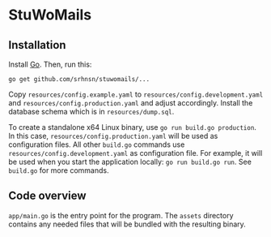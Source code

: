 StuWoMails
==========

Installation
------------
Install [Go](https://golang.org/doc/install). Then, run this:

    go get github.com/srhnsn/stuwomails/...

Copy `resources/config.example.yaml` to `resources/config.development.yaml` and `resources/config.production.yaml` and adjust accordingly. Install the database schema which is in `resources/dump.sql`.

To create a standalone x64 Linux binary, use `go run build.go production`. In this case, `resources/config.production.yaml` will be used as configuration files. All other `build.go` commands use `resources/config.development.yaml` as configuration file. For example, it will be used when you start the application locally: `go run build.go run`. See `build.go` for more commands.


Code overview
-------------
`app/main.go` is the entry point for the program. The `assets` directory contains any needed files that will be bundled with the resulting binary.
